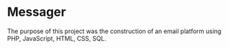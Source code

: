 # Messager
The purpose of this project was the construction of an email platform using PHP, JavaScript, HTML, CSS, SQL.
